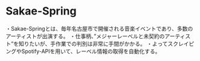 # Sakae-Spring
・Sakae-Springとは、毎年名古屋市で開催される音楽イベントであり、多数のアーティストが出演する。
・仕事柄、”メジャーレーベルと未契約のアーティスト”を知りたいが、手作業での判別は非常に手間がかかる。
・よってスクレイピングやSpotify-APIを用いて、レーベル情報の取得を自動化する。


